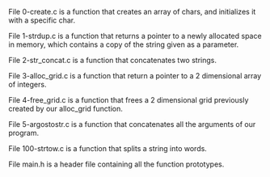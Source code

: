 File 0-create.c is a function that creates an array of chars, and initializes it with a specific char.

File 1-strdup.c is a function that returns a pointer to a newly allocated space in memory, which contains a copy of the string given as a parameter.

File 2-str_concat.c is a function that concatenates two strings.

File 3-alloc_grid.c is a function that return a pointer to a 2 dimensional array of integers.

File 4-free_grid.c is a function that frees a 2 dimensional grid previously created by our alloc_grid function.

File 5-argostostr.c is a function that concatenates all the arguments of our program.

File 100-strtow.c is a function that splits a string into words.

File main.h is a header file containing all the function prototypes.

